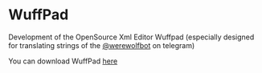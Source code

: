 # WuffPad
Development of the OpenSource Xml Editor Wuffpad (especially designed for translating strings of the [@werewolfbot](https://t.me/werewolfbot) on telegram)

You can download WuffPad [here](http://185.249.197.95/WuffPad/WuffPad.zip)
